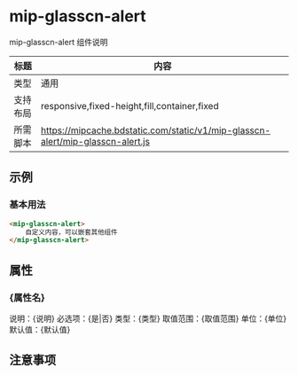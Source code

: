 # mip-glasscn-alert

mip-glasscn-alert 组件说明

标题|内容
----|----
类型|通用
支持布局|responsive,fixed-height,fill,container,fixed
所需脚本|https://mipcache.bdstatic.com/static/v1/mip-glasscn-alert/mip-glasscn-alert.js

## 示例

### 基本用法
```html
<mip-glasscn-alert>
    自定义内容，可以嵌套其他组件
</mip-glasscn-alert>
```

## 属性

### {属性名}

说明：{说明}
必选项：{是|否}
类型：{类型}
取值范围：{取值范围}
单位：{单位}
默认值：{默认值}

## 注意事项

